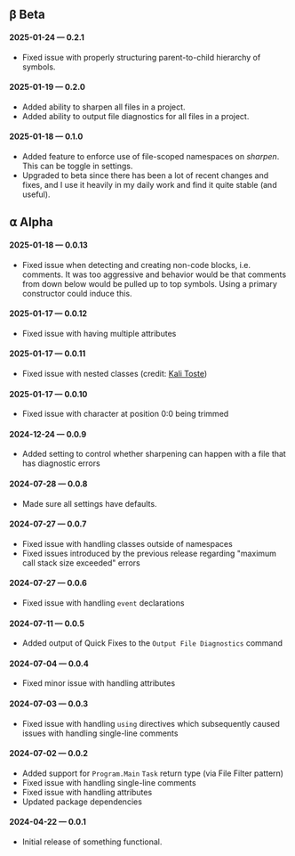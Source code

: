 ## β Beta

#### 2025-01-24 — 0.2.1

- Fixed issue with properly structuring parent-to-child hierarchy of symbols.

#### 2025-01-19 — 0.2.0

- Added ability to sharpen all files in a project.
- Added ability to output file diagnostics for all files in a project.

#### 2025-01-18 — 0.1.0

- Added feature to enforce use of file-scoped namespaces on _sharpen_. This can be toggle in settings.
- Upgraded to beta since there has been a lot of recent changes and fixes, and I use it heavily in my daily work and find it quite stable (and useful).

## ⍺ Alpha

#### 2025-01-18 — 0.0.13

- Fixed issue when detecting and creating non-code blocks, i.e. comments. It was too aggressive and behavior would be that comments from down below would be pulled up to top symbols. Using a primary constructor could induce this.

#### 2025-01-17 — 0.0.12

- Fixed issue with having multiple attributes

#### 2025-01-17 — 0.0.11

- Fixed issue with nested classes (credit: [Kali Toste](https://github.com/Clayton-Toste))

#### 2025-01-17 — 0.0.10

- Fixed issue with character at position 0:0 being trimmed

#### 2024-12-24 — 0.0.9

- Added setting to control whether sharpening can happen with a file that has diagnostic errors

#### 2024-07-28 — 0.0.8

- Made sure all settings have defaults.

#### 2024-07-27 — 0.0.7

- Fixed issue with handling classes outside of namespaces
- Fixed issues introduced by the previous release regarding "maximum call stack size exceeded" errors

#### 2024-07-27 — 0.0.6

- Fixed issue with handling `event` declarations

#### 2024-07-11 — 0.0.5

- Added output of Quick Fixes to the `Output File Diagnostics` command

#### 2024-07-04 — 0.0.4

- Fixed minor issue with handling attributes

#### 2024-07-03 — 0.0.3

- Fixed issue with handling `using` directives which subsequently caused issues with handling single-line comments

#### 2024-07-02 — 0.0.2

- Added support for `Program.Main` `Task` return type (via File Filter pattern)
- Fixed issue with handling single-line comments
- Fixed issue with handling attributes
- Updated package dependencies

#### 2024-04-22 — 0.0.1

- Initial release of something functional.
